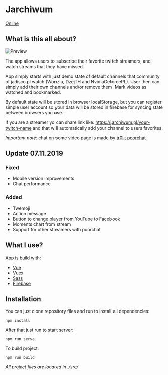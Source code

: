 # Jarchiwum

[Online](https://jarchiwum.pl/) 

## What is this all about?

![Preview](preview.jpg)

The app allows users to subscribe their favorite twitch streamers, and watch streams that they have missed.  

App simply starts with just demo state of default channels that community of jadisco.pl watch (Wonziu, DzejTH and NvidiaGeforcePL).  User then can simply add their own channels and/or remove them. Mark videos as watched and bookmarked. 

By default state will be stored in browser localStorage, but you can register simple user account so your data will be stored in firebase for syncing state between browsers you use. 

If you are a streamer yo can share link like:  https://jarchiwum.pl/your-twitch-name and that will automatically  add your channel to users favorites. 

*Important note:* chat on some video page is made by [tr0lit](https://tr0l.it/) [poorchat](https://www.poorchat.net/)

## Update 07.11.2019 

### Fixed
* Mobile version improvements
* Chat performance 

### Added
* Twemoji
* Action message
* Button to change player from YouTube to Facebook
* Moments chart from stream
* Support for other streamers with poorchat

## What I use?
App is build with:
* [Vue](https://vuejs.org/) 
* [Vuex](https://vuex.vuejs.org/) 
* [Sass](https://sass-lang.com/) 
* [Firebase](https://firebase.google.com/) 

## Installation
You can just clone repository files and run to install all dependencies:

`npm install`

After that just run to start server:

`npm run serve`

To build project:

`npm run build`

*All project files are located in ./src/*